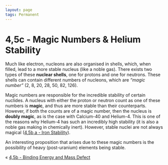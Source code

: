 ```yaml
---
layout: page
tags: Permanent 
---
```


# 4,5c - Magic Numbers & Helium Stability

Much like electron, nucleons are also organised in shells, which, when filled, lead to a more stable nucleus (like a noble gas). There exists two types of these **nuclear shells**, one for protons and one for neutrons. These shells can contain different numbers of nucleons, which are *“magic number”* (2, 8, 20, 28, 50, 82, 126).

Magic numbers are responsible for the incredible stability of certain nuclides. A nucleus with either the proton or neutron count as one of these numbers is **magic**, and thus are more stable than their counterparts. However, if both the counts are of a magic number, then the nucleus is **doubly magic**, as is the case with Calcium-40 and Helium-4. This is one of the reasons why Helium-4 has such an incredibly high stability (it is also a noble gas making in chemically inert). However, stable nuclei are not always magical ([4,5b,a - Iron Stability](4,5b,a%20-%20Iron%20Stability)).

An interesting proposition that arises due to these magic numbers is the possibility of heavy (post-uranium) elements being stable.

« [4,5b - Binding Energy and Mass Defect](4,5b%20-%20Binding%20Energy%20and%20Mass%20Defect)